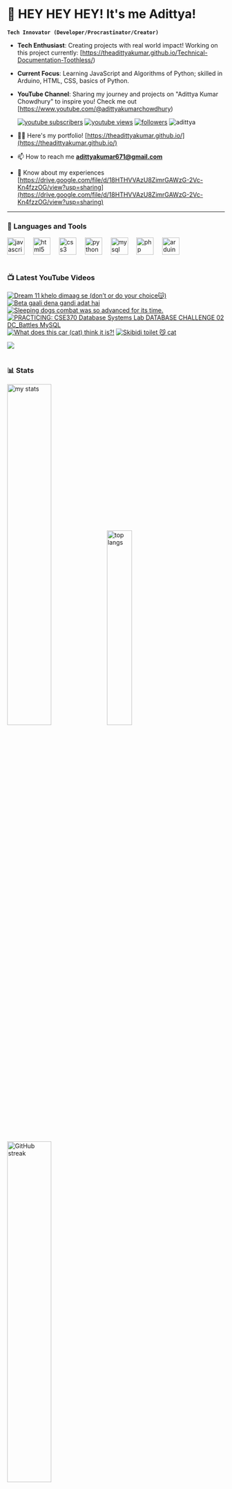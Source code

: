 # 👑 HEY HEY HEY! It's me Adittya!

**`Tech Innovator (Developer/Procrastinator/Creator)`**

- **Tech Enthusiast**: Creating projects with real world impact! Working on this project currently: [https://theadittyakumar.github.io/Technical-Documentation-Toothless/)
- **Current Focus**: Learning JavaScript and Algorithms of Python; skilled in Arduino, HTML, CSS, basics of Python.
- **YouTube Channel**: Sharing my journey and projects on "Adittya Kumar Chowdhury" to inspire you! Check me out [https://www.youtube.com/@adittyakumarchowdhury) 

   <p align="left">
      <a href="https://www.youtube.com/channel/UCu68HfYtlcXFI7kNhnSdspA?sub_confirmation=1">
         <img alt="youtube subscribers" title="Subscribe to my YouTube channel" src="https://custom-icon-badges.demolab.com/youtube/channel/subscribers/UCu68HfYtlcXFI7kNhnSdspA?color=%23E05D44&label=SUBSCRIBE&logo=video&logoColor=white&style=for-the-badge&labelColor=CE4630"/></a> 
      <a href="https://www.youtube.com/c/adittyakumarchowdhury">
         <img alt="youtube views" title="YouTube views" src="https://custom-icon-badges.demolab.com/youtube/channel/views/UCu68HfYtlcXFI7kNhnSdspA?color=%23E1AD0E&logo=eye&logoColor=white&style=for-the-badge&labelColor=C79600"/></a> 
      <a href="https://github.com/TheAdittyaKumar?tab=followers">
         <img alt="followers" title="Follow me on Github" src="https://custom-icon-badges.demolab.com/github/followers/TheAdittyaKumar?color=236ad3&labelColor=1155ba&style=for-the-badge&logo=person-add&label=Follow&logoColor=white"/></a>
      <img src="https://komarev.com/ghpvc/?username=TheAdittyaKumar&label=Profile%20views&color=0e75b6&style=flat" alt="adittya" />
   </p>


- 👨‍💻 Here's my portfolio! [https://theadittyakumar.github.io/](https://theadittyakumar.github.io/)

- 📫 How to reach me **adittyakumar671@gmail.com**

- 📄 Know about my experiences [https://drive.google.com/file/d/18HTHVVAzU8ZimrGAWzG-2Vc-Kn4fzzOG/view?usp=sharing](https://drive.google.com/file/d/18HTHVVAzU8ZimrGAWzG-2Vc-Kn4fzzOG/view?usp=sharing)

---

### 🧰 Languages and Tools

<div align="left">
  <img src="https://cdn.jsdelivr.net/gh/devicons/devicon/icons/javascript/javascript-original.svg" height="40" alt="javascript logo"  />
  <img width="12" />
  <img src="https://cdn.jsdelivr.net/gh/devicons/devicon/icons/html5/html5-original.svg" height="40" alt="html5 logo"  />
  <img width="12" />
  <img src="https://cdn.jsdelivr.net/gh/devicons/devicon/icons/css3/css3-original.svg" height="40" alt="css3 logo"  />
  <img width="12" />
  <img src="https://cdn.jsdelivr.net/gh/devicons/devicon/icons/python/python-original.svg" height="40" alt="python logo"  />
  <img width="12" />
  <img src="https://cdn.jsdelivr.net/gh/devicons/devicon/icons/mysql/mysql-original.svg" height="40" alt="mysql logo"  />
  <img width="12" />
  <img src="https://cdn.jsdelivr.net/gh/devicons/devicon/icons/php/php-original.svg" height="40" alt="php logo"  />
  <img width="12" />
  <img src="https://cdn.jsdelivr.net/gh/devicons/devicon/icons/arduino/arduino-original.svg" height="40" alt="arduino logo"  />
</div>


#

### 📺 Latest YouTube Videos

<!-- BEGIN YOUTUBE-CARDS -->
[![Dream 11 khelo dimaag se (don’t or do your choice😽)](https://ytcards.demolab.com/?id=aCGFYjQlsvY&title=Dream+11+khelo+dimaag+se+%28don%E2%80%99t+or+do+your+choice%F0%9F%98%BD%29&lang=en&timestamp=1744391660&background_color=%230d1117&title_color=%23ffffff&stats_color=%23dedede&max_title_lines=1&width=250&border_radius=5 "Dream 11 khelo dimaag se (don’t or do your choice😽)")](https://www.youtube.com/watch?v=aCGFYjQlsvY)
[![Beta gaali dena gandi adat hai](https://ytcards.demolab.com/?id=HLAUb1jgLS4&title=Beta+gaali+dena+gandi+adat+hai&lang=en&timestamp=1744381398&background_color=%230d1117&title_color=%23ffffff&stats_color=%23dedede&max_title_lines=1&width=250&border_radius=5 "Beta gaali dena gandi adat hai")](https://www.youtube.com/watch?v=HLAUb1jgLS4)
[![Sleeping dogs combat was so advanced for its time.](https://ytcards.demolab.com/?id=plo-yxVpvdA&title=Sleeping+dogs+combat+was+so+advanced+for+its+time.&lang=en&timestamp=1744365277&background_color=%230d1117&title_color=%23ffffff&stats_color=%23dedede&max_title_lines=1&width=250&border_radius=5 "Sleeping dogs combat was so advanced for its time.")](https://www.youtube.com/watch?v=plo-yxVpvdA)
[![PRACTICING: CSE370  Database Systems Lab DATABASE CHALLENGE 02 DC_Battles MySQL](https://ytcards.demolab.com/?id=GZEGlhWARZ8&title=PRACTICING%3A+CSE370++Database+Systems+Lab+DATABASE+CHALLENGE+02+DC_Battles+MySQL&lang=en&timestamp=1744331825&background_color=%230d1117&title_color=%23ffffff&stats_color=%23dedede&max_title_lines=1&width=250&border_radius=5 "PRACTICING: CSE370  Database Systems Lab DATABASE CHALLENGE 02 DC_Battles MySQL")](https://www.youtube.com/watch?v=GZEGlhWARZ8)
[![What does this car (cat) think it is?!](https://ytcards.demolab.com/?id=qZnGlW4IlOo&title=What+does+this+car+%28cat%29+think+it+is%3F%21&lang=en&timestamp=1744315727&background_color=%230d1117&title_color=%23ffffff&stats_color=%23dedede&max_title_lines=1&width=250&border_radius=5 "What does this car (cat) think it is?!")](https://www.youtube.com/watch?v=qZnGlW4IlOo)
[![Skibidi toilet 😼 cat](https://ytcards.demolab.com/?id=KI6U6Abuah8&title=Skibidi+toilet+%F0%9F%98%BC+cat&lang=en&timestamp=1744310434&background_color=%230d1117&title_color=%23ffffff&stats_color=%23dedede&max_title_lines=1&width=250&border_radius=5 "Skibidi toilet 😼 cat")](https://www.youtube.com/watch?v=KI6U6Abuah8)
<!-- END YOUTUBE-CARDS -->

[<img src="https://custom-icon-badges.demolab.com/badge/-Subscribe%20For%20More-red?style=for-the-badge&logo=video&logoColor=white"/>](https://www.youtube.com/channel/UCu68HfYtlcXFI7kNhnSdspA?sub_confirmation=1)

#

### 📊 Stats

<div align="left">
  <img alt="my stats" width="45%" src="https://github-readme-stats.vercel.app/api?username=TheAdittyaKumar&show_icons=true&hide_border=true&theme=vision-friendly-dark" />
  <img alt="top langs" width="34%" src="https://github-readme-stats.vercel.app/api/top-langs/?username=TheAdittyaKumar&layout=compact&hide_border=true&theme=vision-friendly-dark" />
  <img alt="GitHub streak" width="45%" src="https://github-readme-streak-stats.herokuapp.com/?user=TheAdittyaKumar&theme=vision-friendly-dark&hide_border=true" />

</div>



<!-- ![GitHub Streak](https://streak-stats.demolab.com?user=TheAdittyaKumar&theme=swift&border_radius=4.5) -->
#

